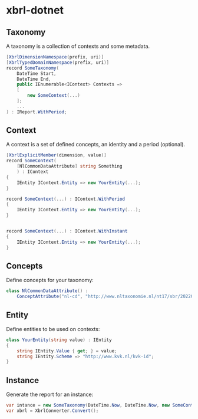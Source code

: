 # xbrl-dotnet

## Taxonomy

A taxonomy is a collection of contexts and some metadata.

```csharp
[XbrlDimensionNamespace(prefix, uri)]
[XbrlTypedDomainNamespace(prefix, uri)]
record SomeTaxonomy(
    DateTime Start,
    DateTime End,
    public IEnumerable<IContext> Contexts =>
    [
        new SomeContext(...)
    ];
    ...
) : IReport.WithPeriod;
```

## Context

A context is a set of defined concepts, an identity and a period (optional).

```csharp
[XbrlExplicitMember(dimension, value)]
record SomeContext(
    [NlCommonDataAttribute] string Something
    ) : IContext
{
    IEntity IContext.Entity => new YourEntity(...);
}

record SomeContext(...) : IContext.WithPeriod
{
    IEntity IContext.Entity => new YourEntity(...);
}


record SomeContext(...) : IContext.WithInstant
{
    IEntity IContext.Entity => new YourEntity(...);
}
```

## Concepts

Define concepts for your taxonomy:

```csharp
class NlCommonDataAttribute() : 
    ConceptAttribute("nl-cd", "http://www.nltaxonomie.nl/nt17/sbr/20220301/dictionary/nl-common-data");
```

## Entity

Define entities to be used on contexts:

```csharp
class YourEntity(string value) : IEntity
{
    string IEntity.Value { get; } = value;
    string IEntity.Scheme => "http://www.kvk.nl/kvk-id";
}
```

## Instance

Generate the report for an instance:

```csharp
var intance = new SomeTaxonomy(DateTime.Now, DateTime.Now, new SomeContext(...), ...)
var xbrl = XbrlConverter.Convert();
```